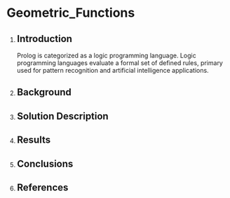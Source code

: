 # Geometric_Functions
<ol>
<li>
  <h2>Introduction</h2>
  <p>Prolog is categorized as a logic programming language. Logic programming languages evaluate a formal set of defined rules, primary used for pattern recognition and artificial intelligence applications. </p>
</li>
  
<li>
  <h2>Background</h2>
  <p></p>
</li>
  
<li>
  <h2>Solution Description</h2>
  <p></p>
</li>

<li>
  <h2>Results</h2>
  <p></p>
</li>

<li>
  <h2>Conclusions</h2>
  <p></p>
</li>

<li>
  <h2>References</h2>
  <p></p>
</li>

</ol>

